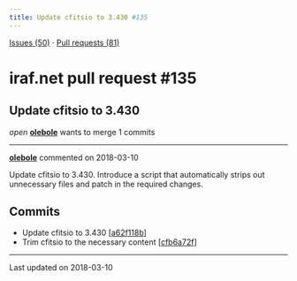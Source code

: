```yaml
---
title: Update cfitsio to 3.430 #135
---
```


[Issues (50)](https://iraf-community.github.io/iraf-v216/issues) · [Pull requests (81)](https://iraf-community.github.io/iraf-v216/issues/pulls)

# iraf.net pull request #135
## Update cfitsio to 3.430
*open* **[olebole](https://github.com/olebole)** wants to merge 1 commits

- - - -

**[olebole](https://github.com/olebole)** commented on 2018-03-10

Update cfitsio to 3.430. Introduce a script that automatically strips
out unnecessary files and patch in the required changes.

## Commits

* Update cfitsio to 3.430 [[a62f118b](https://github.com/iraf-community/iraf/commit/a62f118b9f9106d2b7ec24e260dda173b9c78fd5)]
* Trim cfitsio to the necessary content [[cfb6a72f](https://github.com/iraf-community/iraf/commit/cfb6a72fa046238fc1a4d37dba8df83d67e39490)]

- - - -

Last updated on 2018-03-10

